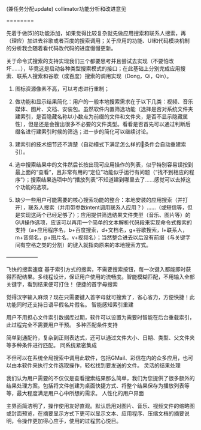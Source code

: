 (兼任务分配update) collimator功能分析和改进意见

========

先着手做[5]的功能添加，如果觉得比较复杂就先做应用搜索和联系人搜索，再（理应）加进去谷歌或者百度的搜索调用；关于应用的功能、UI和代码模块机制的分析我会随着看代码改代码的进度慢慢更新。

关于命令式搜索的支持实现我们三个都要思考并且尝试去实现（不要怕改坏……），毕竟这是启动各种类型搜索模式的接口；在此基础上分别完成应用搜索、联系人搜索和谷歌（或百度）搜索的调用实现（Dong，Qi，Qin）。


1. 图标资源像素不高，可以考虑进行重制；

2. 做功能和显示结果简化：用户的一般本地搜索需求在于以下几类：视频、音乐媒体、图片、文档、安装包。虽然软件内置筛选功能（选择是否对系统文件夹建索引，是否隐藏名称以小数点为前缀的文件和文件夹，是否不显示隐藏属性），但是还是会搜出很多不必要的文件类型。看看是否首先可以通过判断后缀名进行建索引时候的筛选；进一步的简化可以继续讨论。

3. 建索引的技术细节还不清楚（自动模式下满足怎么样的条件会自动重建索引）。

4. 选中搜索结果中的文件然后长按出现可应用操作的列表，似乎特别容易误按到最上面的“查看”，且非常有用的“定位”功能似乎运行有问题（“找不到相应的程序”）；搜索结果选项中的“播放列表”不知道建到哪里去了……感觉可以去掉这个功能的选项。

5. 缺少一些用户可能需要的核心搜索功能的整合：本地安装的应用搜索（并打开），联系人搜索（并用带参数intent调用联系人应用？）……（或短信等，但是实现这两个已经足够了）；应用提供筛选结果文件类型（音乐、图片等）的GUI操作选项，应该可以再用一个简单的文本解析代码段来实现命令式搜索的支持（a+应用程序名，b+百度搜索，d+文档名，g+谷歌搜索，l+联系人，m+音频名，p+图片名，v+视频名）；当然整合进去以后没有前缀（与关键字间有空格之类的分割）的键入就指向原来的本地搜索方式。



——————

飞快的搜索速度
基于索引方式的搜索，不需要搜索按钮，每一次键入都能即时获得匹配结果。多线程设计，保证用户使用的流畅度。智能模糊匹配，不用输入全部关键字，看到结果便可打住！ 
便捷的首字母搜索

觉得汉字输入麻烦？现在只需要键入首字母就可搜索了，省心省力，方便快捷！此功能同时还支持日语平假名片假名。 
智能感知索引重建

用户不用担心文件索引数据库过期，软件可以设置为需要时智能在后台重载索引，此过程完全不需要用户干预。 
多种匹配条件支持

简单到通配符，复杂到正则表达式，还可以通过文件大小、日期、类型、父文件夹等多种条件进行匹配。 
同系统紧密集成

不但可以在系统全局搜索中调用此软件，包括GMail、彩信在内的众多应用，也可以由本软件来执行文件选取操作，轻松找到要发送的文件。 
灵活的结果处理

我们认为用户需要的不仅仅是查看搜索结果那么简单，我们为您提供了很多额外的结果处理方案。包括将文件创建为桌面快捷方式、将整个结果保存为播放列表等等，最大程度满足用户心中所想的需求。 
人性化的用户界面

主界面简洁明了，操作使用友好直观。默认启用对图片、音乐、视频文件的缩略图或封面预览，在摘要显示方式下更可以显示文本、应用程序、压缩文档的摘要说明，令操作更加得心应手，使用的过程赏心悦目。
